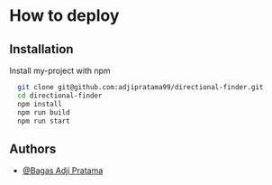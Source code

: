 
# How to deploy

## Installation

Install my-project with npm

```bash
  git clone git@github.com:adjipratama99/directional-finder.git
  cd directional-finder
  npm install
  npm run build
  npm run start
```
    
## Authors

- [@Bagas Adji Pratama](https://github.com/adjipratama99) 